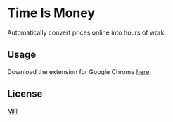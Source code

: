 # Time Is Money
Automatically convert prices online into hours of work.

## Usage
Download the extension for Google Chrome [here](https://chrome.google.com/webstore/detail/time-is-money/ooppbnomdcjmoepangldchpmjhkeendl).

## License
[MIT](https://opensource.org/licenses/MIT)
